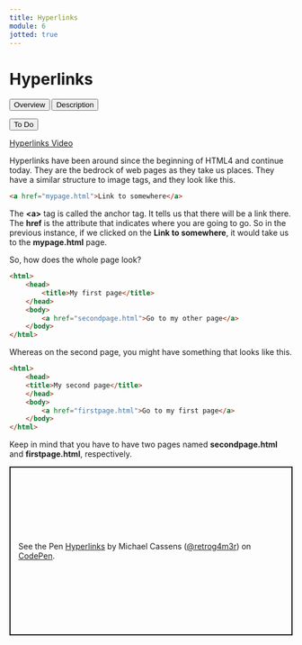 ```yaml
---
title: Hyperlinks
module: 6
jotted: true
---
```


# Hyperlinks

<div class="tab">
  <button class="tablinks active" onclick="openTab(event, 'Overview')">Overview</button>
  <button class="tablinks" onclick="openTab(event, 'Description')">Description</button>

  <button class="tablinks" onclick="openTab(event, 'ToDo')">To Do</button>
    
</div>

<!-- Tab content -->
<div id="Overview" class="tabcontent" style="display:block">
<!-- video -->
<p><a href="//www.youtube.com/embed/Q4s68nncqrE" data-lity>Hyperlinks Video</a></p>

<p>Hyperlinks have been around since the beginning of HTML4 and continue today. They are the bedrock of web pages as they take us places.  They have a similar structure to image tags, and they look like this.</p>

<div class="tabhtml" markdown="1">

```html
<a href="mypage.html">Link to somewhere</a>
```

</div>

</div>

<div id="Description" class="tabcontent">

<p>The <b>&lt;a&gt;</b> tag is called the anchor tag.  It tells us that there will be a link there.  The <b>href</b> is the attribute that indicates where you are going to go.  So in the previous instance, if we clicked on the <b>Link to somewhere</b>, it would take us to the <b>mypage.html</b> page.</p>

<p>So, how does the whole page look?</p>

<div class="tabhtml" markdown="1">

```html
<html>
    <head>
        <title>My first page</title>
    </head>
    <body>
        <a href="secondpage.html">Go to my other page</a>
    </body>
</html>

```

</div>

<p>Whereas on the second page, you might have something that looks like this.</p>

<div class="tabhtml" markdown="1">

```html
<html>
    <head>
    <title>My second page</title>
    </head>
    <body>
        <a href="firstpage.html">Go to my first page</a>
    </body>
</html>

```

</div>

<p>Keep in mind that you have to have two pages named <b>secondpage.html</b> and <b>firstpage.html</b>, respectively.</p>

</div>

<div id="ToDo" class="tabcontent">

<p class="codepen" data-height="600" data-default-tab="html,result" data-slug-hash="ExXMOLE" data-editable="true" data-user="retrog4m3r" style="height: 300px; box-sizing: border-box; display: flex; align-items: center; justify-content: center; border: 2px solid; margin: 1em 0; padding: 1em;">
  <span>See the Pen <a href="https://codepen.io/retrog4m3r/pen/ExXMOLE">
  Hyperlinks</a> by Michael Cassens (<a href="https://codepen.io/retrog4m3r">@retrog4m3r</a>)
  on <a href="https://codepen.io">CodePen</a>.</span>
</p>
<script async src="https://cpwebassets.codepen.io/assets/embed/ei.js"></script>

</div>